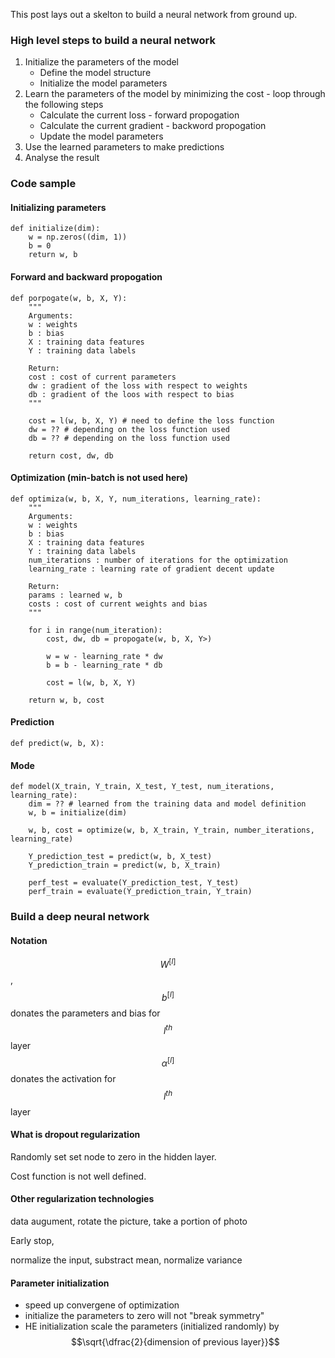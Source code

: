 This post lays out a skelton to build a neural network from ground up.

### High level steps to build a neural network

1. Initialize the parameters of the model
    * Define the model structure
    * Initialize the model parameters
2. Learn the parameters of the model by minimizing the cost - loop through the following steps
    * Calculate the current loss - forward propogation
    * Calculate the current gradient - backword propogation
    * Update the model parameters
3. Use the learned parameters to make predictions
4. Analyse the result

### Code sample

#### Initializing parameters

    def initialize(dim):
        w = np.zeros((dim, 1))
        b = 0
        return w, b

#### Forward and backward propogation

    def porpogate(w, b, X, Y):
        """
        Arguments:
        w : weights
        b : bias
        X : training data features
        Y : training data labels

        Return:
        cost : cost of current parameters
        dw : gradient of the loss with respect to weights
        db : gradient of the loos with respect to bias
        """

        cost = l(w, b, X, Y) # need to define the loss function
        dw = ?? # depending on the loss function used
        db = ?? # depending on the loss function used

        return cost, dw, db

#### Optimization (min-batch is not used here)
    
    def optimiza(w, b, X, Y, num_iterations, learning_rate):
        """
        Arguments:
        w : weights
        b : bias
        X : training data features
        Y : training data labels
        num_iterations : number of iterations for the optimization
        learning_rate : learning rate of gradient decent update
        
        Return:
        params : learned w, b
        costs : cost of current weights and bias
        """

        for i in range(num_iteration):
            cost, dw, db = propogate(w, b, X, Y>)

            w = w - learning_rate * dw
            b = b - learning_rate * db

            cost = l(w, b, X, Y)
        
        return w, b, cost

#### Prediction

    def predict(w, b, X):

#### Mode

    def model(X_train, Y_train, X_test, Y_test, num_iterations, learning_rate):
        dim = ?? # learned from the training data and model definition
        w, b = initialize(dim)

        w, b, cost = optimize(w, b, X_train, Y_train, number_iterations, learning_rate)

        Y_prediction_test = predict(w, b, X_test)
        Y_prediction_train = predict(w, b, X_train)

        perf_test = evaluate(Y_prediction_test, Y_test)
        perf_train = evaluate(Y_prediction_train, Y_train)

### Build a deep neural network

#### Notation

$$W^{[l]}$$, $$b^{[l]}$$ donates the parameters and bias for $$l^{th}$$ layer
$$\alpha^{[l]}$$ donates the activation for $$l^{th}$$ layer


#### What is dropout regularization

Randomly set set node to zero in the hidden layer.

Cost function is not well defined.

#### Other regularization technologies

data augument, rotate the picture, take a portion of photo

Early stop, 

normalize the input, substract mean, normalize variance

#### Parameter initialization

* speed up convergene of optimization
* initialize the parameters to zero will not "break symmetry"
* HE initialization scale the parameters (initialized randomly) by $$\sqrt{\dfrac{2}{dimension of previous layer}}$$